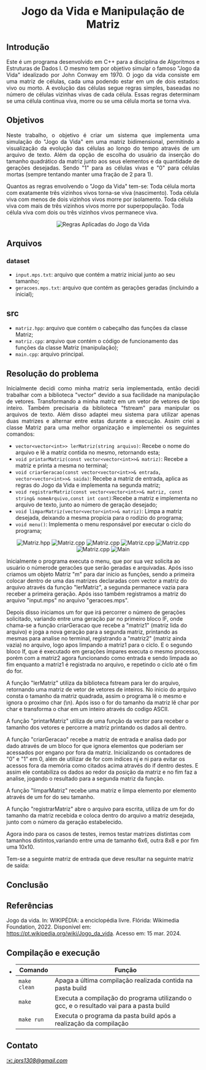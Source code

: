 <h1 align="center" font-size="200em"><b>Jogo da Vida e Manipulação de Matriz</b></h1>

## Introdução
<p align="justify">
Este é um programa desenvolvido em C++ para a disciplina de Algoritmos e Estruturas de Dados I. O mesmo tem por objetivo simular o famoso "Jogo da Vida" idealizado por John Conway em 1970. O jogo da vida consiste em uma matriz de células, cada uma podendo estar em um de dois estados: vivo ou morto. A evolução das células segue regras simples, baseadas no número de células vizinhas vivas de cada célula. Essas regras determinam se uma célula continua viva, morre ou se uma célula morta se torna viva.

</p>

## Objetivos
<p align="justify">
Neste trabalho, o objetivo é criar um sistema que implementa uma simulação do "Jogo da Vida" em uma matriz bidimensional, permitindo a visualização da evolução das células ao longo do tempo através de um arquivo de texto. Além da opção de escolha do usuário da inserção do tamanho quadrático da matriz junto aos seus elementos e da quantidade de gerações desejadas. Sendo "1" para as células vivas e "0" para células mortas (sempre tentando manter uma fração de 2 para 1).

Quantos as regras envolvendo o "Jogo da Vida" tem-se:
Toda célula morta com exatamente três vizinhos vivos torna-se viva (nascimento).
Toda célula viva com menos de dois vizinhos vivos morre por isolamento.
Toda célula viva com mais de três vizinhos vivos morre por superpopulação.
Toda célula viva com dois ou três vizinhos vivos permanece viva.

<p align="center">
  <img src="https://res.cloudinary.com/practicaldev/image/fetch/s--zzjhiEgj--/c_limit%2Cf_auto%2Cfl_progressive%2Cq_auto%2Cw_800/https://dev-to-uploads.s3.amazonaws.com/uploads/articles/o6kefkya5x9wfz94hmku.png" alt="Regras Aplicadas do Jogo da Vida">
</p>

## Arquivos
### dataset
- ```input.mps.txt```: arquivo que contém a matriz inicial junto ao seu tamanho;
- ```geracoes.mps.txt```: arquivo que contém as gerações geradas (incluindo a inicial);
## src
- ```matriz.hpp```: arquivo que contém o cabeçalho das funções da classe Matriz;
- ```matriz.cpp```: arquivo que contém o código de funcionamento das funções da classe Matriz (manipulação);
- ```main.cpp```: arquivo principal.

## Resolução do problema
<p align="justify">
Inicialmente decidi como minha matriz seria implementada, então decidi trabalhar com a biblioteca "vector" devido a sua facilidade na manipulação de vetores. Transformando a minha matriz em um vetor de vetores de tipo inteiro. Também precisaria da biblioteca "fstream" para manipular os arquivos de texto. Além disso adaptei meu sistema para utilizar apenas duas matrizes e alternar entre estas durante a execução. Assim criei a classe Matriz para uma melhor organização e implementei os seguintes comandos:
  
- ```vector<vector<int>> lerMatriz(string arquivo)```: Recebe o nome do arquivo e lê a matriz contida no mesmo, retornando esta;
- ```void printarMatriz(const vector<vector<int>>& matriz)```: Recebe a matriz e printa a mesma no terminal;
- ```void criarGeracao(const vector<vector<int>>& entrada, vector<vector<int>>& saida)```: Recebe a matriz de entrada, aplica as regras do Jogo da Vida e implementa na segunda matriz;
- ```void registrarMatriz(const vector<vector<int>>& matriz, const string& nomeArquivo,const int cont)```:Recebe a matriz e implementa no arquivo de texto, junto ao número de geração desejado;
- ```void limparMatriz(vector<vector<int>>& matriz)```: Limpa a matriz desejada, deixando a mesma propícia para o rodízio do programa;
- ```void menu()```: Implementa o menu responsável por executar o ciclo do programa;

<p align="center">
  <img src="figuras/MatrizHPP.png" alt="Matriz.hpp">
  <img src="figuras/MATRIZCPP1.png" alt="Matriz.cpp">
  <img src="figuras/MATRIZCPP2.png" alt="Matriz.cpp">
  <img src="figuras/MATRIZCPP3.png" alt="Matriz.cpp">
  <img src="figuras/MATRIZCPP4.png" alt="Matriz.cpp">
  <img src="figuras/MATRIZCPP5.png" alt="Matriz.cpp">
  <img src="figuras/MAIN.png" alt="Main">
</p>

Inicialmente o programa executa o menu, que por sua vez solicita ao usuário o númerode geracões que serão geradas e arquivadas. Após isso criamos um objeto Matriz "m" para dar inicio as funções, sendo a primeira colocar dentro de uma das matrizes declaradas com vector a matriz do arquivo através da função "lerMatriz", a segunda permanece vazia para receber a primeira geração. Após isso também registramos a matriz do arquivo "input.mps" no arquivo "geracoes.mps".

Depois disso iniciamos um for que irá percorrer o número de gerações solicitado, variando entre uma geração par no primeiro bloco IF, onde chama-se a função criarGeracao que recebe a "matriz1" (matriz lida do arquivo) e joga a nova geração para a segunda matriz, printando as mesmas para analise no terminal, registrando a "matriz2" (matriz ainda vazia) no arquivo, logo apos limpando a matriz1 para o ciclo. E o segundo bloco If, que é executado em gerações ímpares executa o mesmo processo, porém com a matriz2 agora funcionando como entrada e sendo limpada ao fim enquanto a matriz1 é registrada no arquivo, e repetindo o ciclo até o fim do for.

A função "lerMatriz" utiliza da biblioteca fstream para ler do arquivo, retornando uma matriz de vetor de vetores de inteiros. No inicio do arquivo consta o tamanho da matriz quadrada, assim o programa lê o mesmo e ignora o proximo char (\n). Após isso o for do tamanho da matriz lê char por char e transforma o char em um inteiro através do codigo ASCII.

A função "printarMatriz" utiliza de uma função da vector para receber o tamanho dos vetores e percorre a matriz printando os dados ali dentro.

A função "criarGeracao" recebe a matriz de entrada e analisa dado por dado através de um bloco for que ignora elementos que poderiam ser acessados por engano por fora da matriz. Inicializando os contadores de "0" e "1" em 0, além de utilizar de for com indices nj e ni para evitar os acessos fora da memória como citados acima através do if dentro destes. E assim ele contabiliza os dados ao redor da posição da matriz e no fim faz a analise, jogando o resultado para a segunda matriz da função.

A função "limparMatriz" recebe uma matriz e limpa elemento por elemento através de um for do seu tamanho.

A função "registrarMatriz" abre o arquivo para escrita, utiliza de um for do tamanho da matriz recebida e coloca dentro do arquivo a matriz desejada, junto com o número da geração estabelecido.

Agora indo para os casos de testes, iremos testar matrizes distintas com tamanhos distintos,variando entre uma de tamanho 6x6, outra 8x8 e por fim uma 10x10. 

Tem-se a seguinte matriz de entrada que deve resultar na seguinte matriz de saída:

</p>


## Conclusão
<p align="justify">
</p> 

## Referências
  Jogo da vida. In: WIKIPÉDIA: a enciclopédia livre. Flórida: Wikimedia Foundation, 2022. Disponível em: <a href="https://pt.wikipedia.org/wiki/Jogo_da_vida">https://pt.wikipedia.org/wiki/Jogo_da_vida</a>. Acesso em: 15 mar. 2024.



## Compilação e execução
* | Comando                |  Função                                                                                           |                     
  | -----------------------| ------------------------------------------------------------------------------------------------- |
  |  `make clean`          | Apaga a última compilação realizada contida na pasta build                                        |
  |  `make`                | Executa a compilação do programa utilizando o gcc, e o resultado vai para a pasta build           |
  |  `make run`            | Executa o programa da pasta build após a realização da compilação                                 |

## Contato
<div>
<a style="color:black" href="mailto:juliarezende34@gmail.com?subject=[GitHub]%20Source%20Dynamic%20Lists">
✉️ <i>jprs1308@gmail.com</i>
</a>
